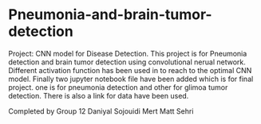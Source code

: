 # Pneumonia-and-brain-tumor-detection
Project: CNN model for Disease Detection.
This project is for Pneumonia detection and brain tumor detection using convolutional nerual network. 
Different activation function has been used in to reach to the optimal CNN model.
Finally two jupyter notebook file have been added which is for final project. one is for pneumonia detection and other for glimoa tumor detection.
There is also a link for data have been used.

Completed by 
  Group 12
  Daniyal Sojouidi 
  Mert Matt Sehri
